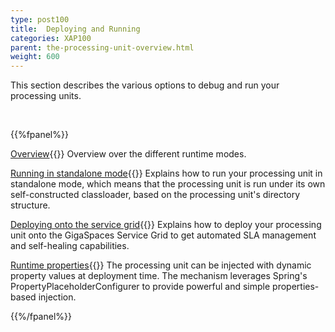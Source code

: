 ```yaml
---
type: post100
title:  Deploying and Running
categories: XAP100
parent: the-processing-unit-overview.html
weight: 600
---
```



This section describes the various options to debug and run your processing units.



<br>


{{%fpanel%}}

[Overview](./deploying-and-running-the-processing-unit.html){{<wbr>}}
Overview over the different runtime modes.

[Running in standalone mode](./running-in-standalone-mode.html){{<wbr>}}
Explains how to run your processing unit in standalone mode, which means that the processing unit is run under its own self-constructed classloader, based on the processing unit's directory structure.

[Deploying onto the service grid](./deploying-onto-the-service-grid.html){{<wbr>}}
Explains how to deploy your processing unit onto the GigaSpaces Service Grid to get automated SLA management and self-healing capabilities.

[Runtime properties](./deployment-properties.html){{<wbr>}}
The processing unit can be injected with dynamic property values at deployment time. The mechanism leverages Spring's PropertyPlaceholderConfigurer to provide powerful and simple properties-based injection.

{{%/fpanel%}}



